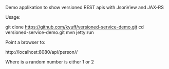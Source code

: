 Demo applikation to show versioned REST apis with JsonView and JAX-RS

Usage:

git clone https://github.com/kyuff/versioned-service-demo.git
cd versioned-service-demo.git
mvn jetty:run

Point a browser to:

http://localhost:8080/api/person/<id>/<api version>

Where
<id> is a random number
<api version> is either 1 or 2